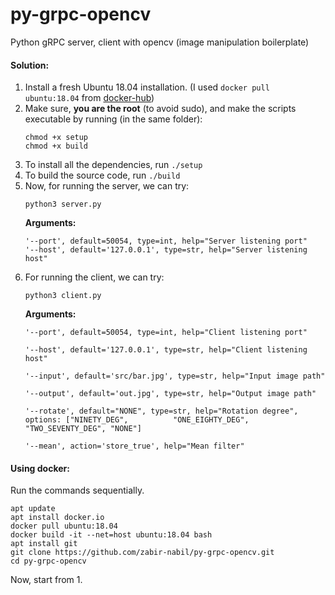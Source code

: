 # py-grpc-opencv
Python gRPC server, client with opencv (image manipulation boilerplate)


#### Solution:

1. Install a fresh Ubuntu 18.04 installation. (I used `docker pull ubuntu:18.04` from [docker-hub](https://hub.docker.com/layers/ubuntu/library/ubuntu/18.04/images/sha256-c60266b67f58fafc30703315f617a8fcccaffc48ef5534ca5f67a9ba3aceb3b8?context=explore))
2. Make sure, **you are the root** (to avoid sudo), and make the scripts executable by running (in the same folder):
    ```
    chmod +x setup
    chmod +x build
    ```
3. To install all the dependencies, run `./setup`
4. To build the source code, run `./build`
5. Now, for running the server, we can try:
    ```
    python3 server.py
    ```
    **Arguments:**
    ```
    '--port', default=50054, type=int, help="Server listening port"
    '--host', default='127.0.0.1', type=str, help="Server listening host"
    ```
6.  For running the client, we can try:
    ```
    python3 client.py
    ```
    **Arguments:**
    ```
	'--port', default=50054, type=int, help="Client listening port"

	'--host', default='127.0.0.1', type=str, help="Client listening host"

	'--input', default='src/bar.jpg', type=str, help="Input image path"

	'--output', default='out.jpg', type=str, help="Output image path"

	'--rotate', default="NONE", type=str, help="Rotation degree", options: ["NINETY_DEG",          "ONE_EIGHTY_DEG", "TWO_SEVENTY_DEG", "NONE"]

	'--mean', action='store_true', help="Mean filter"
    ```

#### Using docker:

Run the commands sequentially.
```
apt update
apt install docker.io
docker pull ubuntu:18.04
docker build -it --net=host ubuntu:18.04 bash
apt install git
git clone https://github.com/zabir-nabil/py-grpc-opencv.git
cd py-grpc-opencv
```
Now, start from 1.

